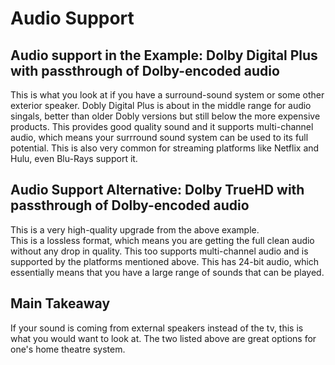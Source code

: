 # Audio Support

## Audio support in the Example: Dolby Digital Plus with passthrough of Dolby-encoded audio
This is what you look at if you have a surround-sound system or some other exterior speaker.
Dobly Digital Plus is about in the middle range for audio singals, better than older Dobly versions but still below the more expensive products.
This provides good quality sound and it supports multi-channel audio, which means your surrround sound system can be used to its full potential.
This is also very common for streaming platforms like Netflix and Hulu, even Blu-Rays support it.

## Audio Support Alternative: Dolby TrueHD with passthrough of Dolby-encoded audio
This is a very high-quality upgrade from the above example.\
This is a lossless format, which means you are getting the full clean audio without any drop in quality.
This too supports multi-channel audio and is supported by the platforms mentioned above.
This has 24-bit audio, which essentially means that you have a large range of sounds that can be played.

## Main Takeaway
If your sound is coming from external speakers instead of the tv, this is what you would want to look at. The two listed above are great options for one's home theatre system.
